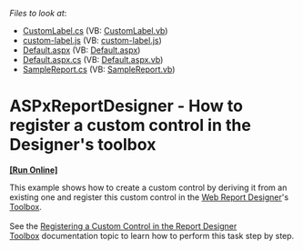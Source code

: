 <!-- default file list -->
*Files to look at*:

* [CustomLabel.cs](./CS/HowToAddCustomControl/CustomLabel.cs) (VB: [CustomLabel.vb](./VB/HowToAddCustomControl/CustomLabel.vb))
* [custom-label.js](./CS/HowToAddCustomControl/CustomLabel/custom-label.js) (VB: [custom-label.js](./VB/HowToAddCustomControl/CustomLabel/custom-label.js))
* [Default.aspx](./CS/HowToAddCustomControl/Default.aspx) (VB: [Default.aspx](./VB/HowToAddCustomControl/Default.aspx))
* [Default.aspx.cs](./CS/HowToAddCustomControl/Default.aspx.cs) (VB: [Default.aspx.vb](./VB/HowToAddCustomControl/Default.aspx.vb))
* [SampleReport.cs](./CS/HowToAddCustomControl/SampleReport.cs) (VB: [SampleReport.vb](./VB/HowToAddCustomControl/SampleReport.vb))
<!-- default file list end -->
# ASPxReportDesigner - How to register a custom control in the Designer's toolbox
<!-- run online -->
**[[Run Online]](https://codecentral.devexpress.com/t209289)**
<!-- run online end -->


This example shows how to create a custom control by deriving it from an existing one and register this custom control in the <a href="https://documentation.devexpress.com/#XtraReports/CustomDocument17103">Web Report Designer</a>'s <a href="https://documentation.devexpress.com/#XtraReports/CustomDocument17559">Toolbox</a>.<br><br>See the <a href="https://documentation.devexpress.com/XtraReports/113773/Creating-End-User-Reporting-Applications/Web-Reporting/Report-Designer/API-and-Customization/Registering-a-Custom-Control-in-the-Report-Designer-Toolbox">Registering a Custom Control in the Report Designer Toolbox</a> documentation topic to learn how to perform this task step by step.

<br/>



